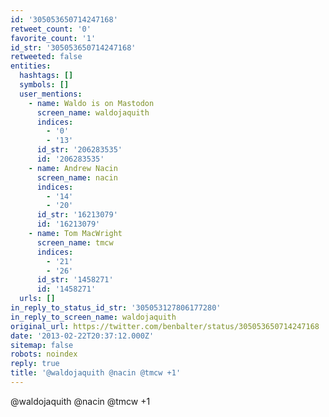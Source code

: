 ```yaml
---
id: '305053650714247168'
retweet_count: '0'
favorite_count: '1'
id_str: '305053650714247168'
retweeted: false
entities:
  hashtags: []
  symbols: []
  user_mentions:
    - name: Waldo is on Mastodon
      screen_name: waldojaquith
      indices:
        - '0'
        - '13'
      id_str: '206283535'
      id: '206283535'
    - name: Andrew Nacin
      screen_name: nacin
      indices:
        - '14'
        - '20'
      id_str: '16213079'
      id: '16213079'
    - name: Tom MacWright
      screen_name: tmcw
      indices:
        - '21'
        - '26'
      id_str: '1458271'
      id: '1458271'
  urls: []
in_reply_to_status_id_str: '305053127806177280'
in_reply_to_screen_name: waldojaquith
original_url: https://twitter.com/benbalter/status/305053650714247168
date: '2013-02-22T20:37:12.000Z'
sitemap: false
robots: noindex
reply: true
title: '@waldojaquith @nacin @tmcw +1'
---
```


@waldojaquith @nacin @tmcw +1